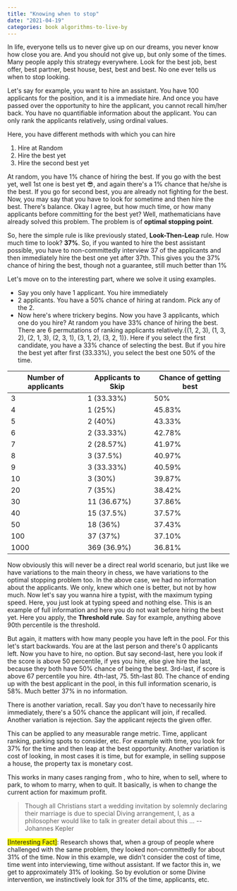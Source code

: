 ```yaml
---
title: "Knowing when to stop"
date: "2021-04-19"
categories: book algorithms-to-live-by
---
```

In life, everyone tells us to never give up on our dreams, you never know how close you are. And you should not give up, but only some of the times. Many people apply this strategy everywhere. Look for the best job, best offer, best partner, best house, best, best and best. No one ever tells us when to stop looking.

Let's say for example, you want to hire an assistant. You have 100 applicants for the position, and it is a immediate hire. And once you have passed over the opportunity to hire the applicant, you cannot recall him/her back. You have no quantifiable information about the applicant. You can only rank the applicants relatively, using ordinal values.

Here, you have different methods with which you can hire

1. Hire at Random
2. Hire the best yet
3. Hire the second best yet

At random, you have 1% chance of hiring the best. If you go with the best yet, well 1st one is best yet 😎, and again there's a 1% chance that he/she is the best. If you go for second best, you are already not fighting for the best. Now, you may say that you have to look for sometime and then hire the best. There's balance. Okay I agree, but how much time, or how many applicants before committing for the best yet? Well, mathematicians have already solved this problem. The problem is of **optimal stopping point**. 

So, here the simple rule is like previously stated, **Look-Then-Leap** rule. How much time to look? **37%**. So, if you wanted to hire the best assistant possible, you have to non-committedly interview 37 of the applicants and then immediately hire the best one yet after 37th. This gives you the 37% chance of hiring the best, though not a guarantee, still much better than 1% 

Let's move on to the interesting part, where we solve it using examples. 

- Say you only have 1 applicant. You hire immediately
- 2 applicants. You have a 50% chance of hiring at random. Pick any of the 2.
- Now here's where trickery begins. Now you have 3 applicants, which one do you hire? At random you have 33% chance of hiring the best. There are 6 permutations of ranking applicants relatively.{(1, 2, 3), (1, 3, 2), (2, 1, 3), (2, 3, 1), (3, 1, 2), (3, 2, 1)}. Here if you select the first candidate, you have a 33% chance of selecting the best. But if you hire the best yet after first (33.33%), you select the best one 50% of the time.


| Number of applicants | Applicants to Skip | Chance of getting best |
|---|---|---|
| 3    | 1 (33.33%)  | 50%
| 4    | 1 (25%)     | 45.83%|
| 5    | 2 (40%)     | 43.33%|
| 6    | 2 (33.33%)  | 42.78%|
| 7    | 2 (28.57%)  | 41.97%|
| 8    | 3 (37.5%)   | 40.97%|
| 9    | 3 (33.33%)  | 40.59%|
| 10   | 3 (30%)     | 39.87%|
| 20   | 7 (35%)     | 38.42%|
| 30   | 11 (36.67%) | 37.86%|
| 40   | 15 (37.5%)  | 37.57%|
| 50   | 18 (36%)    | 37.43%|
| 100  | 37 (37%)    | 37.10%|
| 1000 | 369 (36.9%) | 36.81%|

Now obviously this will never be a direct real world scenario, but just like we have variations to the main theory in chess, we have variations to the optimal stopping problem too. In the above case, we had no information about the applicants. We only, knew which one is better, but not by how much. Now let's say you wanna hire a typist, with the maximum typing speed. Here, you just look at typing speed and nothing else. This is an example of full information and here you do not wait before hiring the best yet. Here you apply, the **Threshold rule**. Say for example, anything above 90th percentile is the threshold. 

But again, it matters with how many people you have left in the pool. For this let's start backwards. You are at the last person and there's 0 applicants left. Now you have to hire, no option. But say second-last, here you look if the score is above 50 percentile, if yes you hire, else give hire the last, because they both have 50% chance of being the best. 3rd-last, if score is above 67 percentile you hire. 4th-last, 75. 5th-last 80. The chance of ending up with the best applicant in the pool, in this full information scenario, is 58%. Much better 37% in no information.

There is another variation, recall. Say you don't have to necessarily hire immediately, there's a 50% chance the applicant will join, if recalled. Another variation is rejection. Say the applicant rejects the given offer.

This can be applied to any measurable range metric. Time, applicant ranking, parking spots to consider, etc. For example with time, you look for 37% for the time and then leap at the best opportunity. Another variation is cost of looking, in most cases it is time, but for example, in selling suppose a house, the property tax is monetary cost. 

This works in many cases ranging from , who to hire, when to sell, where to park, to whom to marry, when to quit. It basically, is when to change the current action for maximum profit.

> Though all Christians start a wedding invitation by solemnly declaring their marriage is due to special Diving arrangement, I, as a philosopher would like to talk in greater detail about this ...
-- Johannes Kepler

<span style="background-color: #FFFF00">[Interesting Fact]</span>: Research shows that, when a group of people where challenged with the same problem, they looked non-committedly for about 31% of the time. Now in this example, we didn't consider the cost of time, time went into interviewing, time without assistant. If we factor this in, we get to approximately 31% of looking. So by evolution or some Divine intervention, we instinctively look for 31% of the time, applicants, etc.
